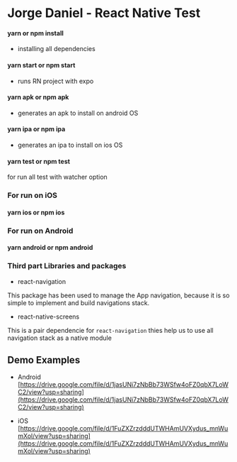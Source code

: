 # Jorge Daniel - React Native Test

#### yarn or npm install

- installing all dependencies

#### yarn start or npm start

- runs RN project with expo

#### yarn apk or npm apk

- generates an apk to install on android OS

#### yarn ipa or npm ipa

- generates an ipa to install on ios OS

#### yarn test or npm test

 for run all test with watcher option

### For run on iOS

#### yarn ios or npm ios

### For run on Android

#### yarn android or npm android

### Third part Libraries and packages

- react-navigation

This package has been used to manage the App navigation, because it is so simple to implement and build navigations stack.

- react-native-screens

This is a pair dependencie for `react-navigation` thies help us to use all navigation stack as a native module

## Demo Examples

- Android
[https://drive.google.com/file/d/1jasUNi7zNbBb73WSfw4oFZ0qbX7LoWC2/view?usp=sharing](https://drive.google.com/file/d/1jasUNi7zNbBb73WSfw4oFZ0qbX7LoWC2/view?usp=sharing)

- iOS
[https://drive.google.com/file/d/1FuZXZrzdddUTWHAmUVXydus_mnWumXol/view?usp=sharing](https://drive.google.com/file/d/1FuZXZrzdddUTWHAmUVXydus_mnWumXol/view?usp=sharing)
